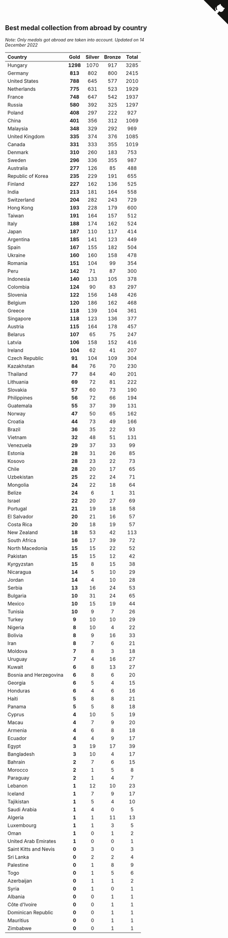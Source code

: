 ## Best medal collection from abroad by country

*Note: Only medals got abroad are taken into account.*
*Updated on 14 December 2022*

| Country | Gold | Silver | Bronze | Total |
| :--- | :--: | :--: | :--: | :--: |
| Hungary | **1298** | 1070 | 917 | 3285 |
| Germany | **813** | 802 | 800 | 2415 |
| United States | **788** | 645 | 577 | 2010 |
| Netherlands | **775** | 631 | 523 | 1929 |
| France | **748** | 647 | 542 | 1937 |
| Russia | **580** | 392 | 325 | 1297 |
| Poland | **408** | 297 | 222 | 927 |
| China | **401** | 356 | 312 | 1069 |
| Malaysia | **348** | 329 | 292 | 969 |
| United Kingdom | **335** | 374 | 376 | 1085 |
| Canada | **331** | 333 | 355 | 1019 |
| Denmark | **310** | 260 | 183 | 753 |
| Sweden | **296** | 336 | 355 | 987 |
| Australia | **277** | 126 | 85 | 488 |
| Republic of Korea | **235** | 229 | 191 | 655 |
| Finland | **227** | 162 | 136 | 525 |
| India | **213** | 181 | 164 | 558 |
| Switzerland | **204** | 282 | 243 | 729 |
| Hong Kong | **193** | 228 | 179 | 600 |
| Taiwan | **191** | 164 | 157 | 512 |
| Italy | **188** | 174 | 162 | 524 |
| Japan | **187** | 110 | 117 | 414 |
| Argentina | **185** | 141 | 123 | 449 |
| Spain | **167** | 155 | 182 | 504 |
| Ukraine | **160** | 160 | 158 | 478 |
| Romania | **151** | 104 | 99 | 354 |
| Peru | **142** | 71 | 87 | 300 |
| Indonesia | **140** | 133 | 105 | 378 |
| Colombia | **124** | 90 | 83 | 297 |
| Slovenia | **122** | 156 | 148 | 426 |
| Belgium | **120** | 186 | 162 | 468 |
| Greece | **118** | 139 | 104 | 361 |
| Singapore | **118** | 123 | 136 | 377 |
| Austria | **115** | 164 | 178 | 457 |
| Belarus | **107** | 65 | 75 | 247 |
| Latvia | **106** | 158 | 152 | 416 |
| Ireland | **104** | 62 | 41 | 207 |
| Czech Republic | **91** | 104 | 109 | 304 |
| Kazakhstan | **84** | 76 | 70 | 230 |
| Thailand | **77** | 84 | 40 | 201 |
| Lithuania | **69** | 72 | 81 | 222 |
| Slovakia | **57** | 60 | 73 | 190 |
| Philippines | **56** | 72 | 66 | 194 |
| Guatemala | **55** | 37 | 39 | 131 |
| Norway | **47** | 50 | 65 | 162 |
| Croatia | **44** | 73 | 49 | 166 |
| Brazil | **36** | 35 | 22 | 93 |
| Vietnam | **32** | 48 | 51 | 131 |
| Venezuela | **29** | 37 | 33 | 99 |
| Estonia | **28** | 31 | 26 | 85 |
| Kosovo | **28** | 23 | 22 | 73 |
| Chile | **28** | 20 | 17 | 65 |
| Uzbekistan | **25** | 22 | 24 | 71 |
| Mongolia | **24** | 22 | 18 | 64 |
| Belize | **24** | 6 | 1 | 31 |
| Israel | **22** | 20 | 27 | 69 |
| Portugal | **21** | 19 | 18 | 58 |
| El Salvador | **20** | 21 | 16 | 57 |
| Costa Rica | **20** | 18 | 19 | 57 |
| New Zealand | **18** | 53 | 42 | 113 |
| South Africa | **16** | 17 | 39 | 72 |
| North Macedonia | **15** | 15 | 22 | 52 |
| Pakistan | **15** | 15 | 12 | 42 |
| Kyrgyzstan | **15** | 8 | 15 | 38 |
| Nicaragua | **14** | 5 | 10 | 29 |
| Jordan | **14** | 4 | 10 | 28 |
| Serbia | **13** | 16 | 24 | 53 |
| Bulgaria | **10** | 31 | 24 | 65 |
| Mexico | **10** | 15 | 19 | 44 |
| Tunisia | **10** | 9 | 7 | 26 |
| Turkey | **9** | 10 | 10 | 29 |
| Nigeria | **8** | 10 | 4 | 22 |
| Bolivia | **8** | 9 | 16 | 33 |
| Iran | **8** | 7 | 6 | 21 |
| Moldova | **7** | 8 | 3 | 18 |
| Uruguay | **7** | 4 | 16 | 27 |
| Kuwait | **6** | 8 | 13 | 27 |
| Bosnia and Herzegovina | **6** | 8 | 6 | 20 |
| Georgia | **6** | 5 | 4 | 15 |
| Honduras | **6** | 4 | 6 | 16 |
| Haiti | **5** | 8 | 8 | 21 |
| Panama | **5** | 5 | 8 | 18 |
| Cyprus | **4** | 10 | 5 | 19 |
| Macau | **4** | 7 | 9 | 20 |
| Armenia | **4** | 6 | 8 | 18 |
| Ecuador | **4** | 4 | 9 | 17 |
| Egypt | **3** | 19 | 17 | 39 |
| Bangladesh | **3** | 10 | 4 | 17 |
| Bahrain | **2** | 7 | 6 | 15 |
| Morocco | **2** | 1 | 5 | 8 |
| Paraguay | **2** | 1 | 4 | 7 |
| Lebanon | **1** | 12 | 10 | 23 |
| Iceland | **1** | 7 | 9 | 17 |
| Tajikistan | **1** | 5 | 4 | 10 |
| Saudi Arabia | **1** | 4 | 0 | 5 |
| Algeria | **1** | 1 | 11 | 13 |
| Luxembourg | **1** | 1 | 3 | 5 |
| Oman | **1** | 0 | 1 | 2 |
| United Arab Emirates | **1** | 0 | 0 | 1 |
| Saint Kitts and Nevis | **0** | 3 | 0 | 3 |
| Sri Lanka | **0** | 2 | 2 | 4 |
| Palestine | **0** | 1 | 8 | 9 |
| Togo | **0** | 1 | 5 | 6 |
| Azerbaijan | **0** | 1 | 1 | 2 |
| Syria | **0** | 1 | 0 | 1 |
| Albania | **0** | 0 | 1 | 1 |
| Côte d'Ivoire | **0** | 0 | 1 | 1 |
| Dominican Republic | **0** | 0 | 1 | 1 |
| Mauritius | **0** | 0 | 1 | 1 |
| Zimbabwe | **0** | 0 | 1 | 1 |


<a href="https://github.com/JustinTimeCuber/wca_statistics" class="github-corner" aria-label="View source on Github"><svg width="80" height="80" viewBox="0 0 250 250" style="fill:#151513; color:#fff; position: absolute; top: 0; border: 0; right: 0;" aria-hidden="true"><path d="M0,0 L115,115 L130,115 L142,142 L250,250 L250,0 Z"></path><path d="M128.3,109.0 C113.8,99.7 119.0,89.6 119.0,89.6 C122.0,82.7 120.5,78.6 120.5,78.6 C119.2,72.0 123.4,76.3 123.4,76.3 C127.3,80.9 125.5,87.3 125.5,87.3 C122.9,97.6 130.6,101.9 134.4,103.2" fill="currentColor" style="transform-origin: 130px 106px;" class="octo-arm"></path><path d="M115.0,115.0 C114.9,115.1 118.7,116.5 119.8,115.4 L133.7,101.6 C136.9,99.2 139.9,98.4 142.2,98.6 C133.8,88.0 127.5,74.4 143.8,58.0 C148.5,53.4 154.0,51.2 159.7,51.0 C160.3,49.4 163.2,43.6 171.4,40.1 C171.4,40.1 176.1,42.5 178.8,56.2 C183.1,58.6 187.2,61.8 190.9,65.4 C194.5,69.0 197.7,73.2 200.1,77.6 C213.8,80.2 216.3,84.9 216.3,84.9 C212.7,93.1 206.9,96.0 205.4,96.6 C205.1,102.4 203.0,107.8 198.3,112.5 C181.9,128.9 168.3,122.5 157.7,114.1 C157.9,116.9 156.7,120.9 152.7,124.9 L141.0,136.5 C139.8,137.7 141.6,141.9 141.8,141.8 Z" fill="currentColor" class="octo-body"></path></svg></a><style>.github-corner:hover .octo-arm{animation:octocat-wave 560ms ease-in-out}@keyframes octocat-wave{0%,100%{transform:rotate(0)}20%,60%{transform:rotate(-25deg)}40%,80%{transform:rotate(10deg)}}@media (max-width:500px){.github-corner:hover .octo-arm{animation:none}.github-corner .octo-arm{animation:octocat-wave 560ms ease-in-out}}</style>
